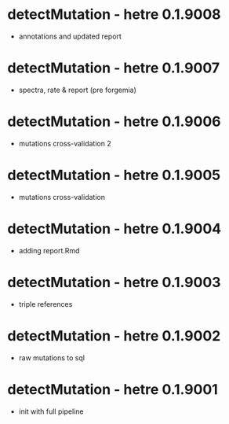 # detectMutation - hetre 0.1.9008
* annotations and updated report

# detectMutation - hetre 0.1.9007
* spectra, rate & report (pre forgemia)

# detectMutation - hetre 0.1.9006
* mutations cross-validation 2

# detectMutation - hetre 0.1.9005
* mutations cross-validation

# detectMutation - hetre 0.1.9004
* adding report.Rmd

# detectMutation - hetre 0.1.9003
* triple references

# detectMutation - hetre 0.1.9002
* raw mutations to sql

# detectMutation - hetre 0.1.9001
* init with full pipeline
